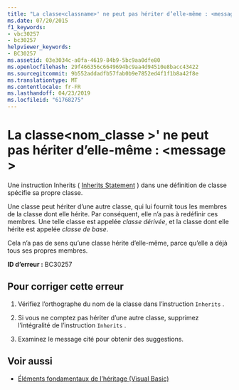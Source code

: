```yaml
---
title: "La classe<classname>' ne peut pas hériter d’elle-même : <message>"
ms.date: 07/20/2015
f1_keywords:
- vbc30257
- bc30257
helpviewer_keywords:
- BC30257
ms.assetid: 03e3034c-a0fa-4619-84b9-5bc9aa0dfe80
ms.openlocfilehash: 29f466356c6649694bc9aa4d94510e8bacc43422
ms.sourcegitcommit: 9b552addadfb57fab0b9e7852ed4f1f1b8a42f8e
ms.translationtype: MT
ms.contentlocale: fr-FR
ms.lasthandoff: 04/23/2019
ms.locfileid: "61768275"
---
```

# <a name="class-classname-cannot-inherit-from-itself-message"></a>La classe\<nom_classe >' ne peut pas hériter d’elle-même : \<message >
Une instruction Inherits ( [Inherits Statement](../../visual-basic/language-reference/statements/inherits-statement.md) ) dans une définition de classe spécifie sa propre classe.  
  
 Une classe peut hériter d’une autre classe, qui lui fournit tous les membres de la classe dont elle hérite. Par conséquent, elle n’a pas à redéfinir ces membres. Une telle classe est appelée *classe dérivée*, et la classe dont elle hérite est appelée *classe de base*.  
  
 Cela n’a pas de sens qu’une classe hérite d’elle-même, parce qu’elle a déjà tous ses propres membres.  
  
 **ID d’erreur :** BC30257  
  
## <a name="to-correct-this-error"></a>Pour corriger cette erreur  
  
1. Vérifiez l’orthographe du nom de la classe dans l’instruction `Inherits` .  
  
2. Si vous ne comptez pas hériter d’une autre classe, supprimez l’intégralité de l’instruction `Inherits` .  
  
3. Examinez le message cité pour obtenir des suggestions.  
  
## <a name="see-also"></a>Voir aussi

- [Éléments fondamentaux de l’héritage (Visual Basic)](~/docs/visual-basic/programming-guide/language-features/objects-and-classes/inheritance-basics.md)
